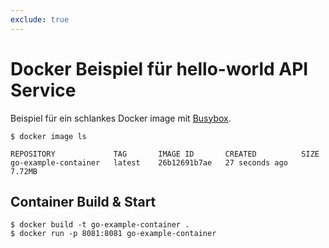 ```yaml
---
exclude: true
---
```


# Docker Beispiel für hello-world API Service

Beispiel für ein schlankes Docker image mit [Busybox](https://hub.docker.com/_/busybox).

```
$ docker image ls

REPOSITORY             TAG       IMAGE ID       CREATED          SIZE
go-example-container   latest    26b12691b7ae   27 seconds ago   7.72MB
```


## Container Build & Start
```
$ docker build -t go-example-container .
$ docker run -p 8081:8081 go-example-container
```